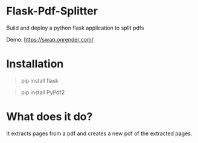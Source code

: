 # Flask-Pdf-Splitter
Build and deploy a python flask application to split pdfs

Demo: https://swap.onrender.com/

# Installation
> pip install flask

> pip install PyPdf2

# What does it do?
It extracts pages from a pdf and creates a new pdf of the extracted pages. 
